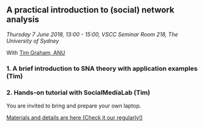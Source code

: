 ## A practical introduction to (social) network analysis

*Thursday 7 June 2018, 13:00 - 15:00, VSCC Seminar Room 218, The University of Sydney*

With [Tim Graham, ANU](https://researchers.anu.edu.au/researchers/graham-tj)

### 1. A brief introduction to SNA theory with application examples (Tim)

### 2. Hands-on tutorial with SocialMediaLab (Tim)

You are invited to bring and prepare your own laptop.

[Materials and details are here (Check it our regularly!)](https://github.com/Digital-Methods-Sydney/ws-201806/tree/master/sna_tutorial)

